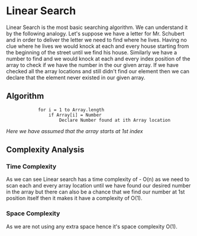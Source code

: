 # Linear Search
Linear Search is the most basic searching algorithm. We can understand it by the following analogy. Let's suppose we have a letter for Mr. Schubert and in order to deliver the letter we need to find where he lives. Having no clue where he lives we would knock at each and every house starting from the beginning of the street until we find his house. Similarly we have  a number to find and we would knock at each and every index position of the array to check if we have the number in the our given array. If we have checked all the array locations and still didn't find our element then we can declare that the element never existed in our given array.
## Algorithm
                for i = 1 to Array.length
                    if Array[i] = Number
                        Declare Number found at ith Array location
                            
                    

*Here we have assumed that the array starts at 1st index*
## Complexity Analysis
### Time Complexity
As we can see Linear search has a time complexity of - O(n) as we need to scan each and every array location until we have found our desired number in the array but there can also be a chance that we find our number at 1st position itself then it makes it have a complexity of O(1).
 ### Space Complexity
 As we are not using any extra space hence it's space complexity O(1).